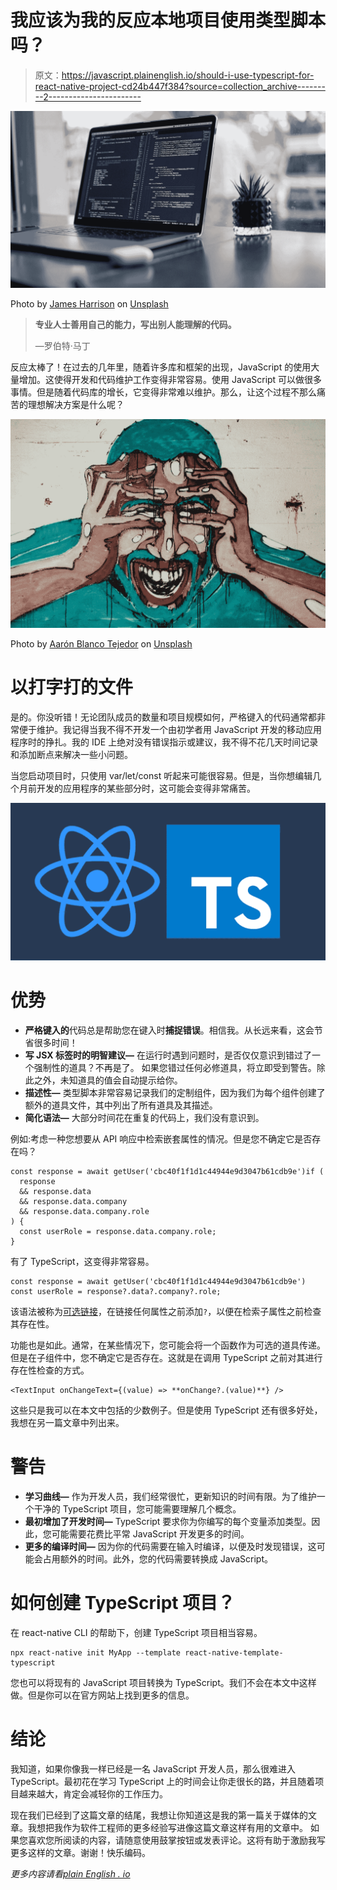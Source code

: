 # 我应该为我的反应本地项目使用类型脚本吗？

> 原文：<https://javascript.plainenglish.io/should-i-use-typescript-for-react-native-project-cd24b447f384?source=collection_archive---------2----------------------->

![](img/ef90732ee4423e1bc2aba0f26c05ec59.png)

Photo by [James Harrison](https://unsplash.com/@jstrippa?utm_source=medium&utm_medium=referral) on [Unsplash](https://unsplash.com?utm_source=medium&utm_medium=referral)

> **专业人士善用自己的能力，写出别人能理解的代码。**
> 
> ―罗伯特·马丁

反应太棒了！在过去的几年里，随着许多库和框架的出现，JavaScript 的使用大量增加。这使得开发和代码维护工作变得非常容易。使用 JavaScript 可以做很多事情。但是随着代码库的增长，它变得非常难以维护。那么，让这个过程不那么痛苦的理想解决方案是什么呢？

![](img/098bf6ef3129d054025d49e2fe994618.png)

Photo by [Aarón Blanco Tejedor](https://unsplash.com/@healing_photographer?utm_source=medium&utm_medium=referral) on [Unsplash](https://unsplash.com?utm_source=medium&utm_medium=referral)

# 以打字打的文件

是的。你没听错！无论团队成员的数量和项目规模如何，严格键入的代码通常都非常便于维护。我记得当我不得不开发一个由初学者用 JavaScript 开发的移动应用程序时的挣扎。我的 IDE 上绝对没有错误指示或建议，我不得不花几天时间记录和添加断点来解决一些小问题。

当您启动项目时，只使用 var/let/const 听起来可能很容易。但是，当你想编辑几个月前开发的应用程序的某些部分时，这可能会变得非常痛苦。

![](img/02dd794048f88134054764890c5b1379.png)

# 优势

*   **严格键入的**代码总是帮助您在键入时**捕捉错误**。相信我。从长远来看，这会节省很多时间！
*   **写 JSX 标签时的明智建议—** 在运行时遇到问题时，是否仅仅意识到错过了一个强制性的道具？不再是了。
    如果您错过任何必修道具，将立即受到警告。除此之外，未知道具的值会自动提示给你。
*   **描述性—** 类型脚本非常容易记录我们的定制组件，因为我们为每个组件创建了额外的道具文件，其中列出了所有道具及其描述。
*   **简化语法—** 大部分时间花在重复的代码上，我们没有意识到。

例如:考虑一种您想要从 API 响应中检索嵌套属性的情况。但是您不确定它是否存在吗？

```
const response = await getUser('cbc40f1f1d1c44944e9d3047b61cdb9e')if (
  response
  && response.data
  && response.data.company
  && response.data.company.role
) {
  const userRole = response.data.company.role;
}
```

有了 TypeScript，这变得非常容易。

```
const response = await getUser('cbc40f1f1d1c44944e9d3047b61cdb9e')
const userRole = response?.data?.company?.role;
```

该语法被称为[可选链接](https://www.typescriptlang.org/docs/handbook/release-notes/typescript-3-7.html)，在链接任何属性之前添加`?`，以便在检索子属性之前检查其存在性。

功能也是如此。通常，在某些情况下，您可能会将一个函数作为可选的道具传递。但是在子组件中，您不确定它是否存在。这就是在调用 TypeScript 之前对其进行存在性检查的方式。

```
<TextInput onChangeText={(value) => **onChange?.(value)**} />
```

这些只是我可以在本文中包括的少数例子。但是使用 TypeScript 还有很多好处，我想在另一篇文章中列出来。

# 警告

*   **学习曲线—** 作为开发人员，我们经常很忙，更新知识的时间有限。为了维护一个干净的 TypeScript 项目，您可能需要理解几个概念。
*   **最初增加了开发时间—** TypeScript 要求你为你编写的每个变量添加类型。因此，您可能需要花费比平常 JavaScript 开发更多的时间。
*   **更多的编译时间—** 因为你的代码需要在输入时编译，以便及时发现错误，这可能会占用额外的时间。此外，您的代码需要转换成 JavaScript。

# 如何创建 TypeScript 项目？

在 react-native CLI 的帮助下，创建 TypeScript 项目相当容易。

```
npx react-native init MyApp --template react-native-template-typescript
```

您也可以将现有的 JavaScript 项目转换为 TypeScript。我们不会在本文中这样做。但是你可以在官方网站上找到更多的信息。

# 结论

我知道，如果你像我一样已经是一名 JavaScript 开发人员，那么很难进入 TypeScript。最初花在学习 TypeScript 上的时间会让你走很长的路，并且随着项目越来越大，肯定会减轻你的工作压力。

现在我们已经到了这篇文章的结尾，我想让你知道这是我的第一篇关于媒体的文章。我想把我作为软件工程师的更多经验写进像这篇文章这样有用的文章中。
如果您喜欢您所阅读的内容，请随意使用鼓掌按钮或发表评论。这将有助于激励我写更多这样的文章。谢谢！快乐编码。

*更多内容请看*[*plain English . io*](http://plainenglish.io/)